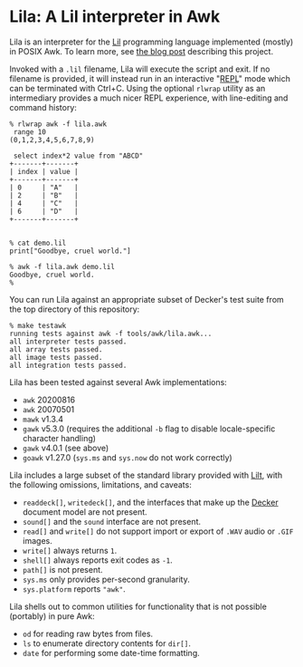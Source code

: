 Lila: A Lil interpreter in Awk
==============================
Lila is an interpreter for the [Lil](http://beyondloom.com/tools/trylil.html) programming language implemented (mostly) in POSIX Awk. To learn more, see [the blog post](http://beyondloom.com/blog/lila.html) describing this project.

Invoked with a `.lil` filename, Lila will execute the script and exit. If no filename is provided, it will instead run in an interactive "[REPL](https://en.wikipedia.org/wiki/Read–eval–print_loop_)" mode which can be terminated with Ctrl+C. Using the optional `rlwrap` utility as an intermediary provides a much nicer REPL experience, with line-editing and command history:
```
% rlwrap awk -f lila.awk
 range 10
(0,1,2,3,4,5,6,7,8,9)

 select index*2 value from "ABCD"
+-------+-------+
| index | value |
+-------+-------+
| 0     | "A"   |
| 2     | "B"   |
| 4     | "C"   |
| 6     | "D"   |
+-------+-------+


% cat demo.lil    
print["Goodbye, cruel world."]

% awk -f lila.awk demo.lil 
Goodbye, cruel world.
%
```

You can run Lila against an appropriate subset of Decker's test suite from the top directory of this repository:
```
% make testawk
running tests against awk -f tools/awk/lila.awk...
all interpreter tests passed.
all array tests passed.
all image tests passed.
all integration tests passed.
```

Lila has been tested against several Awk implementations:

- `awk` 20200816
- `awk` 20070501
- `mawk` v1.3.4
- `gawk` v5.3.0 (requires the additional `-b` flag to disable locale-specific character handling)
- `gawk` v4.0.1 (see above)
- `goawk` v1.27.0 (`sys.ms` and `sys.now` do not work correctly)

Lila includes a large subset of the standard library provided with [Lilt](http://beyondloom.com/decker/lilt.html), with the following omissions, limitations, and caveats:

- `readdeck[]`, `writedeck[]`, and the interfaces that make up the [Decker](http://beyondloom.com/decker/) document model are not present.
- `sound[]` and the `sound` interface are not present.
- `read[]` and `write[]` do not support import or export of `.WAV` audio or `.GIF` images.
- `write[]` always returns `1`.
- `shell[]` always reports exit codes as `-1`.
- `path[]` is not present.
- `sys.ms` only provides per-second granularity.
- `sys.platform` reports `"awk"`.

Lila shells out to common utilities for functionality that is not possible (portably) in pure Awk:

- `od` for reading raw bytes from files. 
- `ls` to enumerate directory contents for `dir[]`.
- `date` for performing some date-time formatting.
